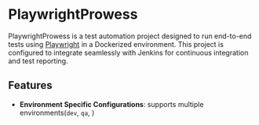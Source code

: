 # PlaywrightProwess

PlaywrightProwess is a test automation project designed to run end-to-end tests using [Playwright](https://playwright.dev/) in a Dockerized environment. This project is configured to integrate seamlessly with Jenkins for continuous integration and test reporting.

## Features


- **Environment Specific Configurations**: supports multiple environments(`dev`, `qa`, )